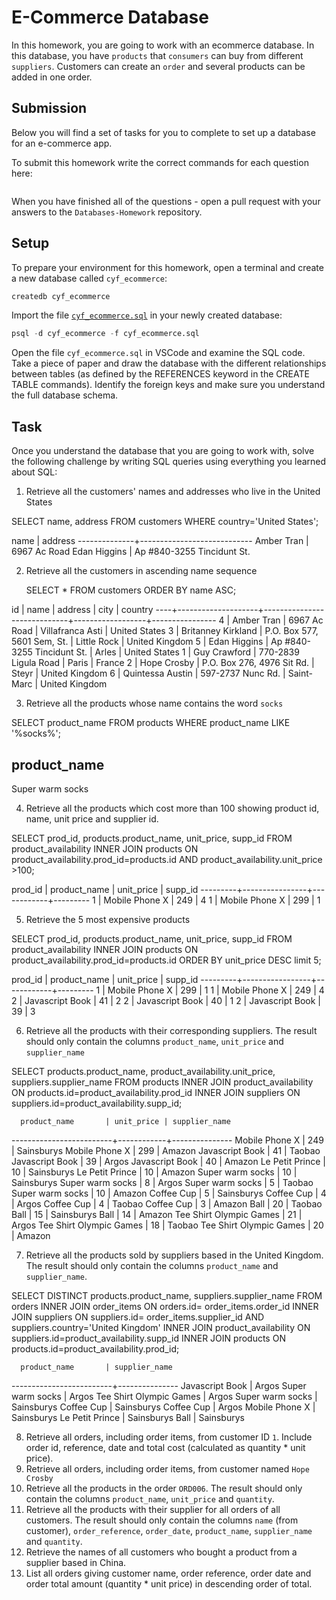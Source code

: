 # E-Commerce Database

In this homework, you are going to work with an ecommerce database. In this database, you have `products` that `consumers` can buy from different `suppliers`. Customers can create an `order` and several products can be added in one order.

## Submission

Below you will find a set of tasks for you to complete to set up a database for an e-commerce app.

To submit this homework write the correct commands for each question here:

```sql


```

When you have finished all of the questions - open a pull request with your answers to the `Databases-Homework` repository.

## Setup

To prepare your environment for this homework, open a terminal and create a new database called `cyf_ecommerce`:

```sql
createdb cyf_ecommerce
```

Import the file [`cyf_ecommerce.sql`](./cyf_ecommerce.sql) in your newly created database:

```sql
psql -d cyf_ecommerce -f cyf_ecommerce.sql
```

Open the file `cyf_ecommerce.sql` in VSCode and examine the SQL code. Take a piece of paper and draw the database with the different relationships between tables (as defined by the REFERENCES keyword in the CREATE TABLE commands). Identify the foreign keys and make sure you understand the full database schema.

## Task

Once you understand the database that you are going to work with, solve the following challenge by writing SQL queries using everything you learned about SQL:

1. Retrieve all the customers' names and addresses who live in the United States

SELECT name, address FROM customers WHERE country='United States';

name | address
--------------+----------------------------
Amber Tran | 6967 Ac Road
Edan Higgins | Ap #840-3255 Tincidunt St.

2. Retrieve all the customers in ascending name sequence

   SELECT \* FROM customers ORDER BY name ASC;

id | name | address | city | country
----+--------------------+-----------------------------+------------------+----------------
4 | Amber Tran | 6967 Ac Road | Villafranca Asti | United States
3 | Britanney Kirkland | P.O. Box 577, 5601 Sem, St. | Little Rock | United Kingdom
5 | Edan Higgins | Ap #840-3255 Tincidunt St. | Arles | United States
1 | Guy Crawford | 770-2839 Ligula Road | Paris | France
2 | Hope Crosby | P.O. Box 276, 4976 Sit Rd. | Steyr | United Kingdom
6 | Quintessa Austin | 597-2737 Nunc Rd. | Saint-Marc | United Kingdom

3. Retrieve all the products whose name contains the word `socks`

SELECT product_name FROM products WHERE product_name LIKE '%socks%';

## product_name

Super warm socks

4. Retrieve all the products which cost more than 100 showing product id, name, unit price and supplier id.

SELECT prod_id, products.product_name, unit_price, supp_id
FROM product_availability
INNER JOIN products ON product_availability.prod_id=products.id AND product_availability.unit_price >100;

prod_id | product_name | unit_price | supp_id
---------+----------------+------------+---------
1 | Mobile Phone X | 249 | 4
1 | Mobile Phone X | 299 | 1

5. Retrieve the 5 most expensive products

SELECT prod_id, products.product_name, unit_price, supp_id
FROM product_availability
INNER JOIN products ON product_availability.prod_id=products.id
ORDER BY unit_price DESC limit 5;

prod_id | product_name | unit_price | supp_id
---------+-----------------+------------+---------
1 | Mobile Phone X | 299 | 1
1 | Mobile Phone X | 249 | 4
2 | Javascript Book | 41 | 2
2 | Javascript Book | 40 | 1
2 | Javascript Book | 39 | 3

6. Retrieve all the products with their corresponding suppliers. The result should only contain the columns `product_name`, `unit_price` and `supplier_name`

SELECT products.product_name, product_availability.unit_price, suppliers.supplier_name
FROM products
INNER JOIN product_availability ON products.id=product_availability.prod_id
INNER JOIN suppliers ON suppliers.id=product_availability.supp_id;

      product_name       | unit_price | supplier_name

-------------------------+------------+---------------
Mobile Phone X | 249 | Sainsburys
Mobile Phone X | 299 | Amazon
Javascript Book | 41 | Taobao
Javascript Book | 39 | Argos
Javascript Book | 40 | Amazon
Le Petit Prince | 10 | Sainsburys
Le Petit Prince | 10 | Amazon
Super warm socks | 10 | Sainsburys
Super warm socks | 8 | Argos
Super warm socks | 5 | Taobao
Super warm socks | 10 | Amazon
Coffee Cup | 5 | Sainsburys
Coffee Cup | 4 | Argos
Coffee Cup | 4 | Taobao
Coffee Cup | 3 | Amazon
Ball | 20 | Taobao
Ball | 15 | Sainsburys
Ball | 14 | Amazon
Tee Shirt Olympic Games | 21 | Argos
Tee Shirt Olympic Games | 18 | Taobao
Tee Shirt Olympic Games | 20 | Amazon

7. Retrieve all the products sold by suppliers based in the United Kingdom. The result should only contain the columns `product_name` and `supplier_name`.

SELECT DISTINCT products.product_name, suppliers.supplier_name
FROM orders
INNER JOIN order_items ON orders.id= order_items.order_id
INNER JOIN suppliers ON suppliers.id= order_items.supplier_id AND suppliers.country='United Kingdom'
INNER JOIN product_availability ON suppliers.id=product_availability.supp_id
INNER JOIN products ON products.id=product_availability.prod_id;

      product_name       | supplier_name

-------------------------+---------------
            Javascript Book | Argos
            Super warm socks | Argos
            Tee Shirt Olympic Games | Argos
            Super warm socks | Sainsburys
            Coffee Cup | Sainsburys
            Coffee Cup | Argos
            Mobile Phone X | Sainsburys
            Le Petit Prince | Sainsburys
            Ball | Sainsburys

8. Retrieve all orders, including order items, from customer ID `1`. Include order id, reference, date and total cost (calculated as quantity \* unit price).
9. Retrieve all orders, including order items, from customer named `Hope Crosby`
10. Retrieve all the products in the order `ORD006`. The result should only contain the columns `product_name`, `unit_price` and `quantity`.
11. Retrieve all the products with their supplier for all orders of all customers. The result should only contain the columns `name` (from customer), `order_reference`, `order_date`, `product_name`, `supplier_name` and `quantity`.
12. Retrieve the names of all customers who bought a product from a supplier based in China.
13. List all orders giving customer name, order reference, order date and order total amount (quantity \* unit price) in descending order of total.
